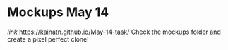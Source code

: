 # Mockups May 14
*_link_* https://kainatn.github.io/May-14-task/
Check the mockups folder and create a pixel perfect clone!
